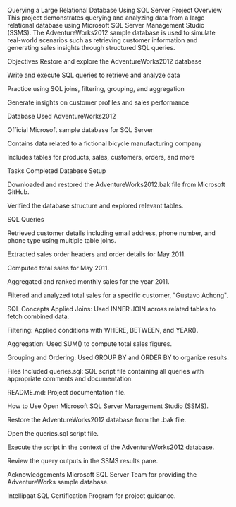 Querying a Large Relational Database Using SQL Server
Project Overview
This project demonstrates querying and analyzing data from a large relational database using Microsoft SQL Server Management Studio (SSMS). The AdventureWorks2012 sample database is used to simulate real-world scenarios such as retrieving customer information and generating sales insights through structured SQL queries.

Objectives
Restore and explore the AdventureWorks2012 database

Write and execute SQL queries to retrieve and analyze data

Practice using SQL joins, filtering, grouping, and aggregation

Generate insights on customer profiles and sales performance

Database Used
AdventureWorks2012

Official Microsoft sample database for SQL Server

Contains data related to a fictional bicycle manufacturing company

Includes tables for products, sales, customers, orders, and more

Tasks Completed
Database Setup

Downloaded and restored the AdventureWorks2012.bak file from Microsoft GitHub.

Verified the database structure and explored relevant tables.

SQL Queries

Retrieved customer details including email address, phone number, and phone type using multiple table joins.

Extracted sales order headers and order details for May 2011.

Computed total sales for May 2011.

Aggregated and ranked monthly sales for the year 2011.

Filtered and analyzed total sales for a specific customer, "Gustavo Achong".

SQL Concepts Applied
Joins: Used INNER JOIN across related tables to fetch combined data.

Filtering: Applied conditions with WHERE, BETWEEN, and YEAR().

Aggregation: Used SUM() to compute total sales figures.

Grouping and Ordering: Used GROUP BY and ORDER BY to organize results.

Files Included
queries.sql: SQL script file containing all queries with appropriate comments and documentation.

README.md: Project documentation file.

How to Use
Open Microsoft SQL Server Management Studio (SSMS).

Restore the AdventureWorks2012 database from the .bak file.

Open the queries.sql script file.

Execute the script in the context of the AdventureWorks2012 database.

Review the query outputs in the SSMS results pane.

Acknowledgements
Microsoft SQL Server Team for providing the AdventureWorks sample database.

Intellipaat SQL Certification Program for project guidance.
